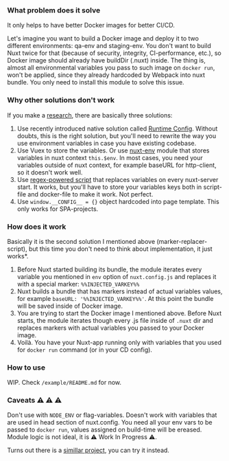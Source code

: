 ### What problem does it solve
It only helps to have better Docker images for better CI/CD. 

Let's imagine you want to build a Docker image and deploy it to two different environments: qa-env and staging-env.
You don't want to build Nuxt twice for that (because of security, integrity, CI-performance, etc.), so Docker image should already have buildDir (.nuxt) inside. 
The thing is, almost all environmental variables you pass to such image on `docker run`, won't be applied, since they already hardcoded by Webpack into nuxt bundle.
You only need to install this module to solve this issue.

### Why other solutions don't work
If you make a [research](https://github.com/nuxt/nuxt.js/issues/5100), there are basically three solutions:
1. Use recently introduced native solution called [Runtime Config](https://nuxtjs.org/guide/runtime-config). Without doubts, this is the right solution, but you'll need to rewrite the way you use environment variables in case you have existing codebase.
2. Use Vuex to store the variables. Or use [nuxt-env](https://github.com/samtgarson/nuxt-env) module that stores variables in nuxt context `this.$env`. In most cases, you need your variables outside of nuxt context, for example baseURL for http-client, so it doesn't work well.
3. Use [regex-powered script](https://github.com/nuxt/nuxt.js/issues/5100#issuecomment-476032241) that replaces variables on every nuxt-server start. It works, but you'll have to store your variables keys both in script-file and docker-file to make it work. Not perfect.
4. Use `window.__CONFIG__ = {}` object hardcoded into page template. This only works for SPA-projects.

### How does it work
Basically it is the second solution I mentioned above (marker-replacer-script), but this time you don't need to think about implementation, it just works*.
1. Before Nuxt started building its bundle, the module iterates every variable you mentioned in `env` option of `nuxt.config.js` and replaces it with a special marker: `%%INJECTED_VARKEY%%`
2. Nuxt builds a bundle that has markers instead of actual variables values, for example `baseURL: '%%INJECTED_VARKEY%%'`. At this point the bundle will be saved inside of Docker image.
3. You are trying to start the Docker image I mentioned above. Before Nuxt starts, the module iterates though every .js file inside of `.nuxt` dir and replaces markers with actual variables you passed to your Docker image.
4. Voilà. You have your Nuxt-app running only with variables that you used for `docker run` command (or in your CD config).

### How to use
WIP. Check `/example/README.md` for now.

### Caveats ⚠️ ⚠️ ⚠️ 
Don't use with `NODE_ENV` or flag-variables. Doesn't work with variables that are used in head section of nuxt.config. You need all your env vars to be passed to `docker run`, values assigned on build-time will be ereased. Module logic is not ideal, it is ⚠️ Work In Progress ⚠️.

Turns out there is a [simillar project](https://github.com/koumoul-dev/nuxt-config-inject), you can try it instead.
